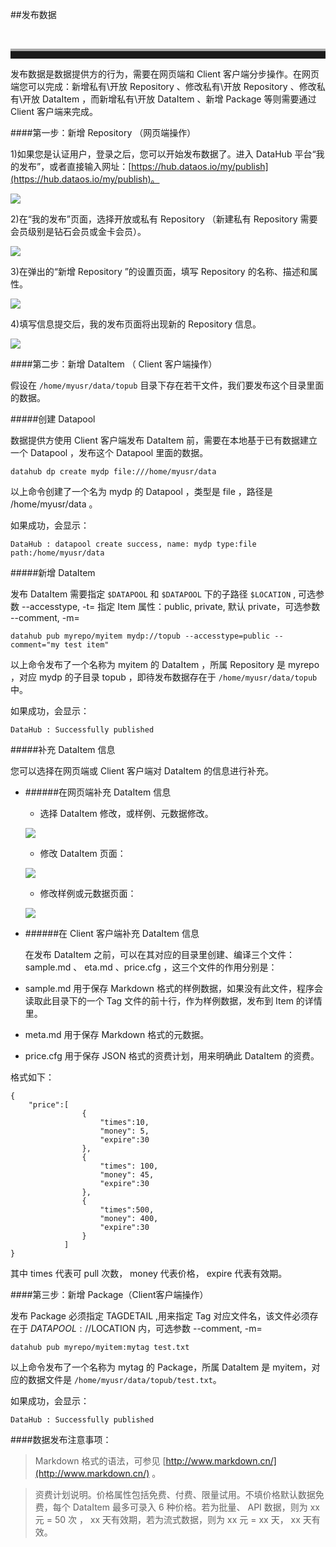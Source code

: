 ##发布数据
<br><hr style=" height:12px;border:none;border-top:4px solid #A9A9A9;" /> 

发布数据是数据提供方的行为，需要在网页端和 Client 客户端分步操作。在网页端您可以完成：新增私有\开放 Repository 、修改私有\开放 Repository 、修改私有\开放 DataItem ，而新增私有\开放 DataItem 、新增 Package 等则需要通过 Client 客户端来完成。

####第一步：新增 Repository （网页端操作）

1)如果您是认证用户，登录之后，您可以开始发布数据了。进入 DataHub 平台“我的发布”，或者直接输入网址：[https://hub.dataos.io/my/publish](https://hub.dataos.io/my/publish)。

![](/img/mypub.png)

2)在“我的发布”页面，选择开放或私有 Repository （新建私有 Repository 需要会员级别是钻石会员或金卡会员）。

![](img/mypub2.png)

3)在弹出的“新增 Repository ”的设置页面，填写 Repository 的名称、描述和属性。

![](img/new_repo_create.png)

4)填写信息提交后，我的发布页面将出现新的 Repository 信息。

![](img/new_repo.png.jpg)

####第二步：新增 DataItem （ Client 客户端操作）

假设在 `/home/myusr/data/topub` 目录下存在若干文件，我们要发布这个目录里面的数据。

#####创建 Datapool

数据提供方使用 Client 客户端发布 DataItem 前，需要在本地基于已有数据建立一个 Datapool ，发布这个 Datapool 里面的数据。

	datahub dp create mydp file:///home/myusr/data

以上命令创建了一个名为 mydp 的 Datapool ，类型是 file ，路径是 /home/myusr/data 。

如果成功，会显示：

	DataHub : datapool create success, name: mydp type:file path:/home/myusr/data

#####新增 DataItem

发布 DataItem 需要指定 `$DATAPOOL` 和 `$DATAPOOL` 下的子路径 `$LOCATION` , 可选参数 --accesstype, -t= 指定 Item 属性：public, private, 默认 private，可选参数 --comment, -m=

	datahub pub myrepo/myitem mydp://topub --accesstype=public --comment="my test item"
    
以上命令发布了一个名称为 myitem 的 DataItem ，所属 Repository 是 myrepo ，对应 mydp 的子目录 topub ，即待发布数据存在于 `/home/myusr/data/topub` 中。

如果成功，会显示：

	DataHub : Successfully published

#####补充 DataItem 信息

您可以选择在网页端或 Client 客户端对 DataItem 的信息进行补充。

- ######在网页端补充 DataItem 信息

    - 选择 DataItem 修改，或样例、元数据修改。

    ![](img/item.png)

	- 修改 DataItem 页面：

	![](img/update_item.png)

	- 修改样例或元数据页面：

	![](img/update_sample_meta.png)

- ######在 Client 客户端补充 DataItem 信息

	在发布 DataItem 之前，可以在其对应的目录里创建、编译三个文件： sample.md 、 eta.md 、price.cfg ，这三个文件的作用分别是：

 - sample.md 用于保存 Markdown 格式的样例数据，如果没有此文件，程序会读取此目录下的一个 Tag 文件的前十行，作为样例数据，发布到 Item 的详情里。

 - meta.md 用于保存 Markdown 格式的元数据。

 - price.cfg 用于保存 JSON 格式的资费计划，用来明确此 DataItem 的资费。

格式如下：

    {
    	"price":[
    				{
                    	"times":10,
                        "money": 5,
                        "expire":30
                    },
                    {
                    	"times": 100,
                        "money": 45,
                        "expire":30
                    },
                    {
                    	"times":500,
                        "money": 400,
                        "expire":30
                    }
                ]
    }


其中 times 代表可 pull 次数， money 代表价格， expire 代表有效期。

####第三步：新增 Package（Client客户端操作）

发布 Package 必须指定 TAGDETAIL ,用来指定 Tag 对应文件名，该文件必须存在于 $DATAPOOL://$LOCATION 内，可选参数 --comment, -m=

	datahub pub myrepo/myitem:mytag test.txt

以上命令发布了一个名称为 mytag 的 Package，所属 DataItem 是 myitem，对应的数据文件是 `/home/myusr/data/topub/test.txt`。

如果成功，会显示：

	DataHub : Successfully published

####数据发布注意事项：

> Markdown 格式的语法，可参见 [http://www.markdown.cn/](http://www.markdown.cn/) 。

> 资费计划说明。价格属性包括免费、付费、限量试用。不填价格默认数据免费，每个 DataItem 最多可录入 6 种价格。若为批量、 API 数据，则为 xx 元 = 50 次 ， xx 天有效期，若为流式数据，则为 xx 元 = xx 天， xx 天有效。
